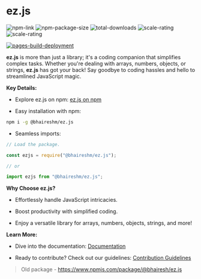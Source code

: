 # ez.js

<div id="badges">
<img alt="npm-link" src="https://img.shields.io/npm/v/%40bhaireshm%2Fez.js?link=https%3A%2F%2Fwww.npmjs.com%2Fpackage%2F%40bhaireshm%2Fez.js&color=blue">
<img alt="npm-package-size" src="https://img.shields.io/bundlephobia/min/%40bhaireshm%2Fez.js?label=pkg%20size">
<img alt="total-downloads" src="https://img.shields.io/npm/dt/%40bhaireshm/ez.js?color=blue">
<img alt="scale-rating" src="https://sonarcloud.io/api/project_badges/measure?project=bhaireshm_ez.js&metric=sqale_rating">
<img alt="scale-rating" src="https://sonarcloud.io/api/project_badges/measure?project=bhaireshm_ez.js&metric=security_rating">

[![pages-build-deployment](https://github.com/bhaireshm/ez.js/actions/workflows/pages/pages-build-deployment/badge.svg?branch=master)](https://github.com/bhaireshm/ez.js/actions/workflows/pages/pages-build-deployment)

</div>

**ez.js** is more than just a library; it's a coding companion that simplifies complex tasks. Whether you're dealing with arrays, numbers, objects, or strings, **ez.js** has got your back! Say goodbye to coding hassles and hello to streamlined JavaScript magic.

**Key Details:**

- Explore ez.js on npm: [ez.js on npm](https://www.npmjs.com/package/@bhaireshm/ez.js)

- Easy installation with npm:

```bash
npm i -g @bhaireshm/ez.js
```

- Seamless imports:

```javascript
// Load the package.

const ezjs = require("@bhaireshm/ez.js");

// or

import ezjs from "@bhaireshm/ez.js";
```

**Why Choose ez.js?**

- Effortlessly handle JavaScript intricacies.

- Boost productivity with simplified coding.

- Enjoy a versatile library for arrays, numbers, objects, strings, and more!

**Learn More:**

- Dive into the documentation: [Documentation](https://bhaireshm.github.io/ez.js/)

- Ready to contribute? Check out our guidelines: [Contribution Guidelines](https://github.com/bhaireshm/ez.js/blob/master/CONTRIBUTION.md)

> Old package - <https://www.npmjs.com/package/@bhairesh/ez.js>
